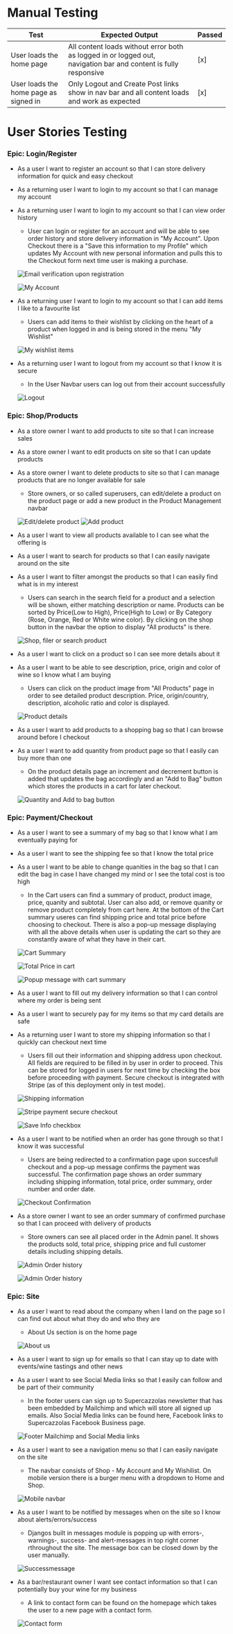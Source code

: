 # Manual Testing

| Test | Expected Output | Passed
| ----------- | ----------- | ---- |
|  User loads the home page | All content loads without error both as logged in or logged out, navigation bar and content is fully responsive| [x]
| User loads the home page as signed in | Only Logout and Create Post links show in nav bar and all content loads and work as expected |  [x]






# User Stories Testing

### Epic: Login/Register
- As a user I want to register an account so that I can store delivery information for quick and easy checkout
- As a returning user I want to login to my account so that I can manage my account
- As a returning user I want to login to my account so that I can view order history
    - User can login or register for an account and will be able to see order history and store delivery information in "My Account". Upon Checkout there is a "Save this information to my Profile" which updates My Account with new personal information and pulls this to the Checkout form next time user is making a purchase.

    ![Email verification upon registration](/misc/readme_images/register_verifyemail.png)

    ![My Account](/misc/readme_images/my_account.png)


- As a returning user I want to login to my account so that I can add items I like to a favourite list
    - Users can add items to their wishlist by clicking on the heart of a product when logged in and is being stored in the menu "My Wishlist"

    ![My wishlist items](/misc/readme_images/my_wishlist_user.png)


- As a returning user I want to logout from my account so that I know it is secure
    - In the User Navbar users can log out from their account successfully

    ![Logout](/misc/readme_images/signout.png)


### Epic: Shop/Products

- As a store owner I want to add products to site so that I can increase sales
- As a store owner I want to edit products on site so that I can update products
- As a store owner I want to delete products to site so that I can manage products that are no longer available for sale
    - Store owners, or so called superusers, can edit/delete a product on the product page or add a new product in the Product Management navbar

    ![Edit/delete product](/misc/readme_images/admin_edit_delete.png)
    ![Add product](/misc/readme_images/admin_edit_product.png)

- As a user I want to view all products available to I can see what the offering is
- As a user I want to search for products so that I can easily navigate around on the site
- As a user I want to filter amongst the products so that I can easily find what is in my interest
    - Users can search in the search field for a product and a selection will be shown, either matching description or name. Products can be sorted by Price(Low to High), Price(High to Low) or By Category (Rose, Orange, Red or White wine color). By clicking on the shop button in the navbar the option to display "All products" is there.

    ![Shop, filer or search product](/misc/readme_images/shop_filter_search.png)

- As a user I want to click on a product so I can see more details about it
- As a user I want to be able to see description, price, origin and color of wine so I know what I am buying
    - Users can click on the product image from "All Products" page in order to see detailed product description. Price, origin/country, description, alcoholic ratio and color is displayed. 
    
    ![Product details](/misc/readme_images/product_details.png)


- As a user I want to add products to a shopping bag so that I can browse around before I checkout
- As a user I want to add quantity from product page so that I easily can buy more than one 
    - On the product details page an increment and decrement button is added that updates the bag accordingly and an "Add to Bag" button which stores the products in a cart for later checkout. 

    ![Quantity and Add to bag button](/misc/readme_images/add_to_bag.png)


### Epic: Payment/Checkout

- As a user I want to see a summary of my bag so that I know what I am eventually paying for
- As a user I want to see the shipping fee so that I know the total price
- As a user I want to be able to change quanities in the bag so that I can edit the bag in case I have changed my mind or I see the total cost is too high
    - In the Cart users can find a summary of product, product image, price, quanity and subtotal. User can also add, or remove quanity or remove product completely from cart here. 
    At the bottom of the Cart summary useres can find shipping price and total price before choosing to checkout.
    There is also a pop-up message displaying with all the above details when user is updating the cart so they are constantly aware of what they have in their cart.

    ![Cart Summary](/misc/readme_images/cart_summary.png)

    ![Total Price in cart](/misc/readme_images/total_price.png)

    ![Popup message with cart summary](/misc/readme_images/message_box.png)

- As a user I want to fill out my delivery information so that I can control where my order is being sent
- As a user I want to securely pay for my items so that my card details are safe
- As a returning user I want to store my shipping information so that I quickly can checkout next time
    - Users fill out their information and shipping address upon checkout. All fields are required to be filled in by user in order to proceed. This can be stored for logged in users for next time by checking the box before proceeding with payment. 
    Secure checkout is integrated with Stripe (as of this deployment only in test mode). 

    ![Shipping information](/misc/readme_images/shipping_details.png)

    ![Stripe payment secure checkout](/misc/readme_images/stripe_payment.png)

    ![Save Info checkbox](/misc/readme_images/saveinfo_box.png)

- As a user I want to be notified when an order has gone through so that I know it was successful 
    - Users are being redirected to a confirmation page upon succesfull checkout and a pop-up message confirms the payment was successful. The confirmation page shows an order summary including shipping information, total price, order summary, order number and order date.

    ![Checkout Confirmation](/misc/readme_images/checkout_confirmation.png)


- As a store owner I want to see an order summary of confirmed purchase so that I can proceed with delivery of products
    - Store owners can see all placed order in the Admin panel. It shows the products sold, total price, shipping price and full customer details including shipping details.

    ![Admin Order history](/misc/readme_images/admin_order_history.png)

    ![Admin Order history](/misc/readme_images/admin_order_product_history.png)

### Epic: Site

- As a user I want to read about the company when I land on the page so I can find out about what they do and who they are
    - About Us section is on the home page

    ![About us](/misc/readme_images/fonts.png)

- As a user I want to sign up for emails so that I can stay up to date with events/wine tastings and other news
- As a user I want to see Social Media links so that I easily can follow and be part of their community
    - In the footer users can sign up to Supercazzolas newsletter that has been embedded by Mailchimp and which will store all signed up emails. Also Social Media links can be found here, Facebook links to Supercazzolas Facebook Business page.

    ![Footer Mailchimp and Social Media links](/misc/readme_images/footer.png)

- As a user I want to see a navigation menu so that I can easily navigate on the site
    - The navbar consists of Shop - My Account and My Wishilist. On mobile version there is a burger menu with a dropdown to Home and Shop. 

    ![Mobile navbar](/misc/readme_images/navbar_mobile.png)


- As a user I want to be notified by messages when on the site so I know about alerts/errors/success
    - Djangos built in messages module is popping up with errors-, warnings-, success- and alert-messages in top right corner rthroughout the site. The message box can be closed down by the user manually. 

    ![Successmessage](/misc/readme_images/message_box.png)


- As a bar/restaurant owner I want see contact information so that I can potentially buy your wine for my business
    - A link to contact form can be found on the homepage which takes the user to a new page with a contact form.

    ![Contact form](/misc/readme_images/contactform.png)
